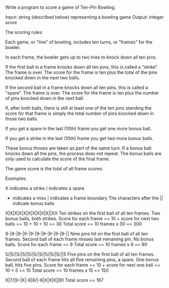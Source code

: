 Write a program to score a game of Ten-Pin Bowling.

Input: string (described below) representing a bowling game
Output: integer score

The scoring rules:

Each game, or "line" of bowling, includes ten turns, or "frames" for the bowler.

In each frame, the bowler gets up to two tries to knock down all ten pins.

If the first ball in a frame knocks down all ten pins, this is called a "strike". The frame is over. The score for the
frame is ten plus the total of the pins knocked down in the next two balls.

If the second ball in a frame knocks down all ten pins, this is called a "spare". The frame is over. The score for the
frame is ten plus the number of pins knocked down in the next ball.

If, after both balls, there is still at least one of the ten pins standing the score for that frame is simply the total
number of pins knocked down in those two balls.

If you get a spare in the last (10th) frame you get one more bonus ball.

If you get a strike in the last (10th)  frame you get two more bonus balls.

These bonus throws are taken as part of the same turn. If a bonus ball knocks down all the pins, the process does not
repeat. The bonus balls are only used to calculate the score of the final frame.

The game score is the total of all frame scores.

Examples:

X indicates a strike
/ indicates a spare

- indicates a miss
  | indicates a frame boundary
  The characters after the || indicate bonus balls

X|X|X|X|X|X|X|X|X|X||XX
Ten strikes on the first ball of all ten frames.
Two bonus balls, both strikes.
Score for each frame == 10 + score for next two
balls == 10 + 10 + 10 == 30
Total score == 10 frames x 30 == 300

9-|9-|9-|9-|9-|9-|9-|9-|9-|9-||
Nine pins hit on the first ball of all ten frames.
Second ball of each frame misses last remaining pin.
No bonus balls.
Score for each frame == 9
Total score == 10 frames x 9 == 90

5/|5/|5/|5/|5/|5/|5/|5/|5/|5/||5
Five pins on the first ball of all ten frames.
Second ball of each frame hits all five remaining
pins, a spare.
One bonus ball, hits five pins.
Score for each frame == 10 + score for next one
ball == 10 + 5 == 15
Total score == 10 frames x 15 == 150

X|7/|9-|X|-8|8/|-6|X|X|X||81
Total score == 167


